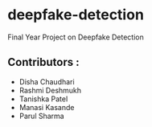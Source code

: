 # deepfake-detection
Final Year Project on Deepfake Detection  

## Contributors :
- Disha Chaudhari
- Rashmi Deshmukh
- Tanishka Patel
- Manasi Kasande
- Parul Sharma


